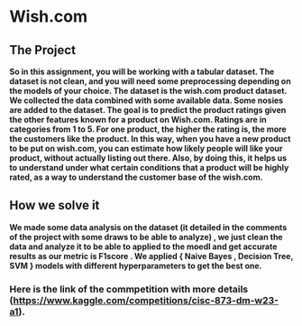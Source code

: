# Wish.com
## The Project
**So in this assignment, you will be working with a tabular dataset. The dataset is not clean, and you will need some preprocessing depending on the models of your choice. The dataset is the wish.com product dataset. We collected the data combined with some available data. Some nosies are added to the dataset. The goal is to predict the product ratings given the other features known for a product on Wish.com. Ratings are in categories from 1 to 5. For one product, the higher the rating is, the more the customers like the product. In this way, when you have a new product to be put on wish.com, you can estimate how likely people will like your product, without actually listing out there. Also, by doing this, it helps us to understand under what certain conditions that a product will be highly rated, as a way to understand the customer base of the wish.com.** 
## How we solve it
**We made some data analysis on the dataset (it detailed in the comments of the project with some draws to be able to analyze) , we just clean the data and analyze it to be able to applied to the moedl and get accurate results as our metric is F1score .
We applied { Naive Bayes , Decision Tree, SVM } models with different hyperparameters to get the best one.** 

### Here is the link of the commpetition with more details (https://www.kaggle.com/competitions/cisc-873-dm-w23-a1).
